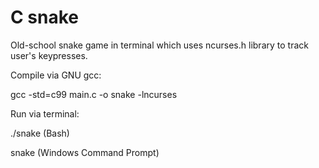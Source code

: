# C snake

Old-school snake game in terminal which uses ncurses.h library to track user's keypresses.

Compile via GNU gcc:

gcc -std=c99 main.c -o snake -lncurses

Run via terminal:

./snake (Bash)

snake (Windows Command Prompt)

